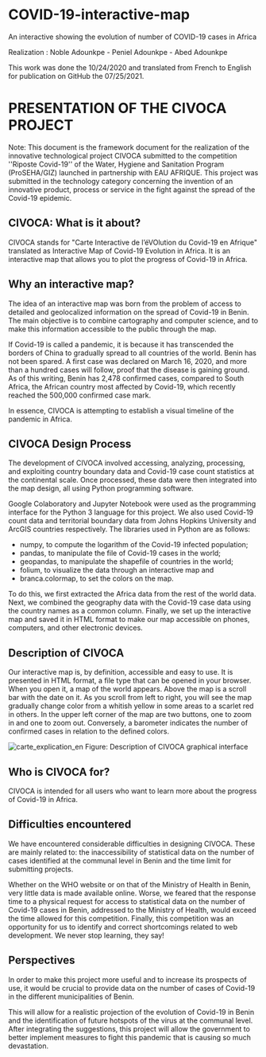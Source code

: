 # COVID-19-interactive-map
An interactive showing the evolution of number of COVID-19 cases in Africa

Realization : Noble Adounkpe - Peniel Adounkpe - Abed Adounkpe

This work was done the 10/24/2020 and translated from French to English for publication on GitHub the 07/25/2021.

# PRESENTATION OF THE CIVOCA PROJECT
Note: This document is the framework document for the realization of the innovative technological project CIVOCA submitted to the competition ''Riposte Covid-19'' of the Water, Hygiene and Sanitation Program (ProSEHA/GIZ) launched in partnership with EAU AFRIQUE. 
This project was submitted in the technology category concerning the invention of an innovative product, process or service in the fight against the spread of the Covid-19 epidemic. 

## CIVOCA: What is it about?
CIVOCA stands for "Carte Interactive de l’éVOlution du Covid-19 en Afrique" translated as Interactive Map of Covid-19 Evolution in Africa. It is an interactive map that allows you to plot the progress of Covid-19 in Africa.

## Why an interactive map?
The idea of an interactive map was born from the problem of access to detailed and geolocalized information on the spread of Covid-19 in Benin. The main objective is to combine cartography and computer science, and to make this information accessible to the public through the map.

If Covid-19 is called a pandemic, it is because it has transcended the borders of China to gradually spread to all countries of the world. Benin has not been spared. A first case was declared on March 16, 2020, and more than a hundred cases will follow, proof that the disease is gaining ground. As of this writing, Benin has 2,478 confirmed cases, compared to South Africa, the African country most affected by Covid-19, which recently reached the 500,000 confirmed case mark. 

In essence, CIVOCA is attempting to establish a visual timeline of the pandemic in Africa.

## CIVOCA Design Process
The development of CIVOCA involved accessing, analyzing, processing, and exploiting country boundary data and Covid-19 case count statistics at the continental scale. Once processed, these data were then integrated into the map design, all using Python programming software.

Google Colaboratory and Jupyter Notebook were used as the programming interface for the Python 3 language for this project. We also used Covid-19 count data and territorial boundary data from Johns Hopkins University and ArcGIS countries respectively. The libraries used in Python are as follows:
- numpy, to compute the logarithm of the Covid-19 infected population;
- pandas, to manipulate the file of Covid-19 cases in the world;
- geopandas, to manipulate the shapefile of countries in the world;
- folium, to visualize the data through an interactive map and
- branca.colormap, to set the colors on the map.

To do this, we first extracted the Africa data from the rest of the world data. Next, we combined the geography data with the Covid-19 case data using the country names as a common column. Finally, we set up the interactive map and saved it in HTML format to make our map accessible on phones, computers, and other electronic devices.

## Description of CIVOCA 
Our interactive map is, by definition, accessible and easy to use. It is presented in HTML format, a file type that can be opened in your browser. When you open it, a map of the world appears. Above the map is a scroll bar with the date on it. As you scroll from left to right, you will see the map gradually change color from a whitish yellow in some areas to a scarlet red in others. In the upper left corner of the map are two buttons, one to zoom in and one to zoom out. Conversely, a barometer indicates the number of confirmed cases in relation to the defined colors.

![carte_explication_en](https://user-images.githubusercontent.com/69150501/126908710-8617ce96-f241-4b36-a96d-02d52875cf97.png)
Figure: Description of CIVOCA graphical interface

## Who is CIVOCA for?
CIVOCA is intended for all users who want to learn more about the progress of Covid-19 in Africa.

## Difficulties encountered 
We have encountered considerable difficulties in designing CIVOCA. These are mainly related to: the inaccessibility of statistical data on the number of cases identified at the communal level in Benin and the time limit for submitting projects. 

Whether on the WHO website or on that of the Ministry of Health in Benin, very little data is made available online. Worse, we feared that the response time to a physical request for access to statistical data on the number of Covid-19 cases in Benin, addressed to the Ministry of Health, would exceed the time allowed for this competition. Finally, this competition was an opportunity for us to identify and correct shortcomings related to web development. We never stop learning, they say!

## Perspectives 
In order to make this project more useful and to increase its prospects of use, it would be crucial to provide data on the number of cases of Covid-19 in the different municipalities of Benin.

This will allow for a realistic projection of the evolution of Covid-19 in Benin and the identification of future hotspots of the virus at the communal level. After integrating the suggestions, this project will allow the government to better implement measures to fight this pandemic that is causing so much devastation.



